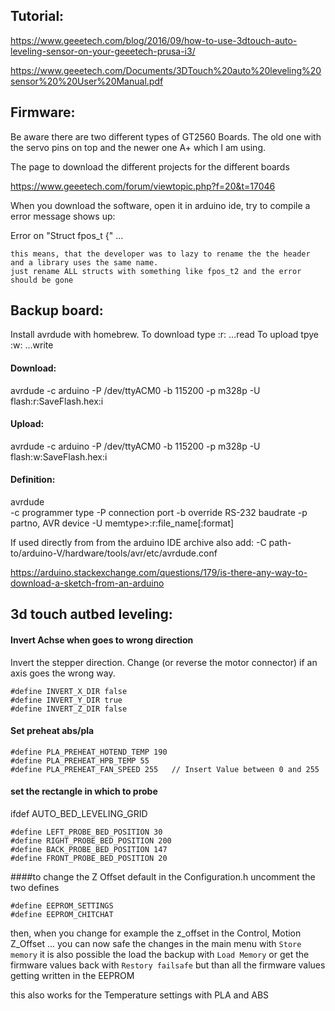 ## Tutorial:  

 https://www.geeetech.com/blog/2016/09/how-to-use-3dtouch-auto-leveling-sensor-on-your-geeetech-prusa-i3/

 https://www.geeetech.com/Documents/3DTouch%20auto%20leveling%20sensor%20%20User%20Manual.pdf


 ## Firmware:  

 Be aware there are two different types of GT2560 Boards. The old one with the servo pins on top and the newer one A+ which I am using.

The page to download the different projects for the different boards

 https://www.geeetech.com/forum/viewtopic.php?f=20&t=17046

 When you download the software, open it in arduino ide, try to compile a error message shows up:

 Error on "Struct fpos_t {" ...
 
	this means, that the developer was to lazy to rename the the header and a library uses the same name.
	just rename ALL structs with something like fpos_t2 and the error should be gone


## Backup board:  

Install avrdude with homebrew.
To download type :r: ...read
To upload tpye :w: ...write

#### Download:

avrdude -c arduino -P /dev/ttyACM0 -b 115200 -p m328p -U flash:r:SaveFlash.hex:i

#### Upload: 

avrdude -c arduino -P /dev/ttyACM0 -b 115200 -p m328p -U flash:w:SaveFlash.hex:i

#### Definition: 
avrdude \
    -c programmer type 
    -P connection port 
    -b override RS-232 baudrate
    -p partno, AVR device
    -U memtype>:r:file_name[:format]

If used directly from from the arduino IDE archive also add:
-C path-to/arduino-V/hardware/tools/avr/etc/avrdude.conf

https://arduino.stackexchange.com/questions/179/is-there-any-way-to-download-a-sketch-from-an-arduino


## 3d touch autbed leveling: 

#### Invert Achse when goes to wrong direction
Invert the stepper direction. Change (or reverse the motor connector) if an axis goes the wrong way.

    #define INVERT_X_DIR false
    #define INVERT_Y_DIR true
    #define INVERT_Z_DIR false

#### Set preheat abs/pla 
    #define PLA_PREHEAT_HOTEND_TEMP 190
    #define PLA_PREHEAT_HPB_TEMP 55
    #define PLA_PREHEAT_FAN_SPEED 255   // Insert Value between 0 and 255

#### set the rectangle in which to probe
ifdef AUTO_BED_LEVELING_GRID

    #define LEFT_PROBE_BED_POSITION 30
    #define RIGHT_PROBE_BED_POSITION 200
    #define BACK_PROBE_BED_POSITION 147
    #define FRONT_PROBE_BED_POSITION 20

####to change the Z Offset default 
in the Configuration.h uncomment the two defines 

    #define EEPROM_SETTINGS
    #define EEPROM_CHITCHAT

then, when you change for example the z_offset in the Control, Motion Z_Offset ...
    you can now safe the changes in the main menu with `Store memory`
    it is also possible the load the backup with `Load Memory` or get the firmware values back with `Restory failsafe`
    but than all the firmware values getting written in the EEPROM

this also works for the Temperature settings with PLA and ABS

